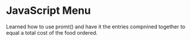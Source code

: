 # JavaScript Menu

Learned how to use promt() and have it the entries compnined together to equal a total cost of the food ordered.
